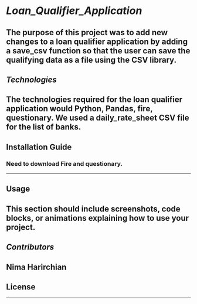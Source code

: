 # *Loan_Qualifier_Application*

The purpose of this project was to add new changes to a loan qualifier application by adding a save_csv function so that the user can save the qualifying data as a file using the CSV library.
---

## *Technologies*
The technologies required for the loan qualifier application would Python, Pandas, fire, questionary. We used a daily_rate_sheet CSV file for the list of banks. 
---
## Installation Guide
 ### Need to download Fire and questionary.
---

## Usage
This section should include screenshots, code blocks, or animations explaining how to use your project.
---

## *Contributors*
Nima Harirchian
---

## License
---
